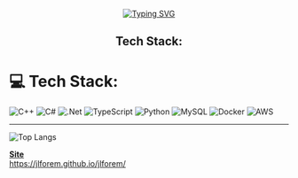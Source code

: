 <p align="center">
  <a href="https://git.io/typing-svg"><img src="https://readme-typing-svg.herokuapp.com?font=Fira+Code&size=24&duration=3000&pause=500&color=0041C2&background=A7FFF500&center=true&vCenter=true&width=435&lines=BSc+(Hons)+Computer+Science;3rd+Year+Student;Aspiring+Backend+Engineer" alt="Typing SVG" /></a>
</p>

<h2 align="center"> Tech Stack:</h2>

# 💻 Tech Stack:
![C++](https://img.shields.io/badge/c++-%2300599C.svg?style=for-the-badge&logo=c&logoColor=white)
![C#](https://img.shields.io/badge/c%23-%23239120.svg?style=for-the-badge&logo=csharp&logoColor=white)
![.Net](https://img.shields.io/badge/.NET-5C2D91?style=for-the-badge&logo=.net&logoColor=white)
![TypeScript](https://img.shields.io/badge/typescript-%23007ACC.svg?style=for-the-badge&logo=typescript&logoColor=white)
![Python](https://img.shields.io/badge/python-3670A0?style=for-the-badge&logo=python&logoColor=ffdd54)
![MySQL](https://img.shields.io/badge/mysql-4479A1.svg?style=for-the-badge&logo=mysql&logoColor=white)
![Docker](https://img.shields.io/badge/docker-%232496ED.svg?style=for-the-badge&logo=docker&logoColor=white)
![AWS](https://img.shields.io/badge/AWS-%23FF9900.svg?style=for-the-badge&logo=amazon-aws&logoColor=white)

---

![Top Langs](https://github-readme-stats.vercel.app/api/top-langs/?username=jlforem&size_weight=0.5&count_weight=0.5)

<b><u>Site</u></b><br>
https://jlforem.github.io/jlforem/


